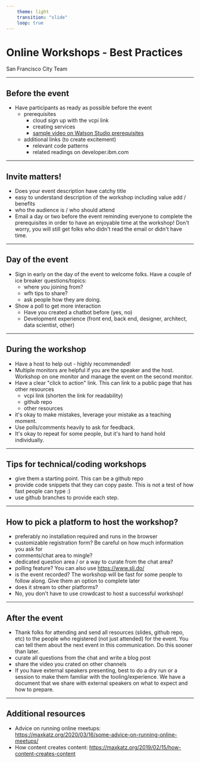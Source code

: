 ```yaml
---
    theme: light
    transition: "slide"
    loop: true
---
```


# Online Workshops - Best Practices

San Francisco City Team

---

## Before the event
- Have participants as ready as possible before the event
  - prerequisites 
    - cloud sign up with the vcpi link
    - creating services
    - [sample video on Watson Studio prerequisites](https://www.loom.com/share/39ea49dbbae244a3917782737af28504)
  - additional links (to create excitement)
    - relevant code patterns
    - related readings on developer.ibm.com 

---

## Invite matters!
  - Does your event description have catchy title
  - easy to understand description of the workshop including value add / benefits
  - who the audience is / who should attend
- Email a day or two before the event reminding everyone to complete the prerequisites in order to have an enjoyable time at the workshop! Don't worry, you will still get folks who didn't read the email or didn't have time. 

---

## Day of the event
  - Sign in early on the day of the event to welcome folks. Have a couple of ice breaker questions/topics:
    - where you joining from?
    - wfh tips to share?
    - ask people how they are doing.
  - Show a poll to get more interaction
    - Have you created a chatbot before (yes, no)
    - Development experience (front end, back end, designer, architect, data scientist, other)


---

## During the workshop
  - Have a host to help out - highly recommended!
  - Multiple monitors are helpful if you are the speaker and the host. Workshop on one monitor and manage the event on the second monitor.
  - Have a clear "click to action" link. This can link to a public page that has other resources
    - vcpi link (shorten the link for readability)
    - github repo
    - other resources
  - it's okay to make mistakes, leverage your mistake as a teaching moment.
  - Use polls/comments heavily to ask for feedback.
  - It's okay to repeat for some people, but it's hard to hand hold individually.

---

## Tips for technical/coding workshops
  - give them a starting point. This can be a github repo
  - provide code snippets that they can copy paste. This is not a test of how fast people can type :)
  - use github branches to provide each step.

---

## How to pick a platform to host the workshop?
  - preferably no installation required and runs in the browser
  - customizable registration form? Be careful on how much information you ask for
  - comments/chat area to mingle?
  - dedicated question area / or a way to curate from the chat area?
  - polling feature? You can also use <https://www.sli.do/>
  - is the event recorded? The workshop will be fast for some people to follow along. Give them an option to complete later
  - does it stream to other platforms?
  - No, you don't have to use crowdcast to host a successful workshop!

---

## After the event
  - Thank folks for attending and send all resources (slides, github repo, etc) to the people who registered (not just attended) for the event. You can tell them about the next event in this communication. Do this sooner than later. 
  - curate all questions from the chat and write a blog post
  - share the video you crated on other channels
  - If you have external speakers presenting, best to do a dry run or a session to make them familiar with the tooling/experience. We have a document that we share with external speakers on what to expect and how to prepare.

---

## Additional resources 
  - Advice on running online meetups: <https://maxkatz.org/2020/03/16/some-advice-on-running-online-meetups/>
  - How content creates content: <https://maxkatz.org/2019/02/15/how-content-creates-content>
